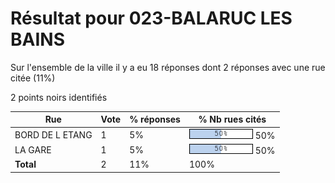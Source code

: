 # Résultat pour 023-BALARUC LES BAINS

Sur l'ensemble de la ville il y a eu 18 réponses dont 2 réponses avec une rue citée (11%)

2 points noirs identifiés

| Rue | Vote | % réponses | % Nb rues cités|
|-----|------|------------|----------------|
| BORD DE L ETANG | 1 | 5% | <img src="../../img/bar_50.gif" />&nbsp;50%|
| LA GARE | 1 | 5% | <img src="../../img/bar_50.gif" />&nbsp;50%|
| **Total** | 2 | 11% | 100%|
